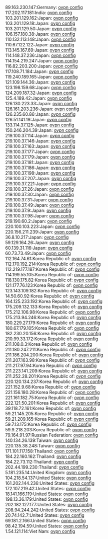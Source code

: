 89.163.230.147:Germany: [ovpn config](vpn/89_163_230_147.ovpn)  
117.202.117.181:India: [ovpn config](vpn/117_202_117_181.ovpn)  
103.201.129.162:Japan: [ovpn config](vpn/103_201_129_162.ovpn)  
103.201.129.18:Japan: [ovpn config](vpn/103_201_129_18.ovpn)  
103.201.129.50:Japan: [ovpn config](vpn/103_201_129_50.ovpn)  
106.157.180.38:Japan: [ovpn config](vpn/106_157_180_38.ovpn)  
110.132.113.148:Japan: [ovpn config](vpn/110_132_113_148.ovpn)  
110.67.122.122:Japan: [ovpn config](vpn/110_67_122_122.ovpn)  
113.145.167.69:Japan: [ovpn config](vpn/113_145_167_69.ovpn)  
114.148.37.236:Japan: [ovpn config](vpn/114_148_37_236.ovpn)  
114.154.219.247:Japan: [ovpn config](vpn/114_154_219_247.ovpn)  
116.82.203.200:Japan: [ovpn config](vpn/116_82_203_200.ovpn)  
117.108.71.184:Japan: [ovpn config](vpn/117_108_71_184.ovpn)  
119.240.189.165:Japan: [ovpn config](vpn/119_240_189_165.ovpn)  
121.109.144.36:Japan: [ovpn config](vpn/121_109_144_36.ovpn)  
123.198.159.68:Japan: [ovpn config](vpn/123_198_159_68.ovpn)  
124.209.187.32:Japan: [ovpn config](vpn/124_209_187_32.ovpn)  
125.4.189.42:Japan: [ovpn config](vpn/125_4_189_42.ovpn)  
126.130.223.33:Japan: [ovpn config](vpn/126_130_223_33.ovpn)  
126.161.203.236:Japan: [ovpn config](vpn/126_161_203_236.ovpn)  
126.235.60.86:Japan: [ovpn config](vpn/126_235_60_86.ovpn)  
126.51.141.19:Japan: [ovpn config](vpn/126_51_141_19.ovpn)  
133.114.37.125:Japan: [ovpn config](vpn/133_114_37_125.ovpn)  
150.246.204.39:Japan: [ovpn config](vpn/150_246_204_39.ovpn)  
219.100.37.114:Japan: [ovpn config](vpn/219_100_37_114.ovpn)  
219.100.37.146:Japan: [ovpn config](vpn/219_100_37_146.ovpn)  
219.100.37.163:Japan: [ovpn config](vpn/219_100_37_163.ovpn)  
219.100.37.177:Japan: [ovpn config](vpn/219_100_37_177.ovpn)  
219.100.37.179:Japan: [ovpn config](vpn/219_100_37_179.ovpn)  
219.100.37.181:Japan: [ovpn config](vpn/219_100_37_181.ovpn)  
219.100.37.186:Japan: [ovpn config](vpn/219_100_37_186.ovpn)  
219.100.37.198:Japan: [ovpn config](vpn/219_100_37_198.ovpn)  
219.100.37.207:Japan: [ovpn config](vpn/219_100_37_207.ovpn)  
219.100.37.221:Japan: [ovpn config](vpn/219_100_37_221.ovpn)  
219.100.37.26:Japan: [ovpn config](vpn/219_100_37_26.ovpn)  
219.100.37.30:Japan: [ovpn config](vpn/219_100_37_30.ovpn)  
219.100.37.31:Japan: [ovpn config](vpn/219_100_37_31.ovpn)  
219.100.37.49:Japan: [ovpn config](vpn/219_100_37_49.ovpn)  
219.100.37.9:Japan: [ovpn config](vpn/219_100_37_9.ovpn)  
219.100.37.98:Japan: [ovpn config](vpn/219_100_37_98.ovpn)  
219.190.60.2:Japan: [ovpn config](vpn/219_190_60_2.ovpn)  
220.100.103.223:Japan: [ovpn config](vpn/220_100_103_223.ovpn)  
220.156.211.239:Japan: [ovpn config](vpn/220_156_211_239.ovpn)  
36.8.10.217:Japan: [ovpn config](vpn/36_8_10_217.ovpn)  
59.129.164.26:Japan: [ovpn config](vpn/59_129_164_26.ovpn)  
60.139.31.116:Japan: [ovpn config](vpn/60_139_31_116.ovpn)  
60.73.73.49:Japan: [ovpn config](vpn/60_73_73_49.ovpn)  
112.164.74.61:Korea Republic of: [ovpn config](vpn/112_164_74_61.ovpn)  
112.170.192.214:Korea Republic of: [ovpn config](vpn/112_170_192_214.ovpn)  
112.219.177.187:Korea Republic of: [ovpn config](vpn/112_219_177_187.ovpn)  
114.199.55.105:Korea Republic of: [ovpn config](vpn/114_199_55_105.ovpn)  
118.130.175.82:Korea Republic of: [ovpn config](vpn/118_130_175_82.ovpn)  
121.177.76.123:Korea Republic of: [ovpn config](vpn/121_177_76_123.ovpn)  
123.143.109.182:Korea Republic of: [ovpn config](vpn/123_143_109_182.ovpn)  
14.50.60.92:Korea Republic of: [ovpn config](vpn/14_50_60_92.ovpn)  
164.125.233.192:Korea Republic of: [ovpn config](vpn/164_125_233_192.ovpn)  
175.209.132.133:Korea Republic of: [ovpn config](vpn/175_209_132_133.ovpn)  
175.212.106.98:Korea Republic of: [ovpn config](vpn/175_212_106_98.ovpn)  
175.213.94.246:Korea Republic of: [ovpn config](vpn/175_213_94_246.ovpn)  
180.229.27.179:Korea Republic of: [ovpn config](vpn/180_229_27_179.ovpn)  
180.67.179.105:Korea Republic of: [ovpn config](vpn/180_67_179_105.ovpn)  
182.230.20.156:Korea Republic of: [ovpn config](vpn/182_230_20_156.ovpn)  
210.99.33.172:Korea Republic of: [ovpn config](vpn/210_99_33_172.ovpn)  
211.108.0.3:Korea Republic of: [ovpn config](vpn/211_108_0_3.ovpn)  
211.180.247.211:Korea Republic of: [ovpn config](vpn/211_180_247_211.ovpn)  
211.186.204.200:Korea Republic of: [ovpn config](vpn/211_186_204_200.ovpn)  
211.207.163.98:Korea Republic of: [ovpn config](vpn/211_207_163_98.ovpn)  
211.217.97.94:Korea Republic of: [ovpn config](vpn/211_217_97_94.ovpn)  
211.223.141.209:Korea Republic of: [ovpn config](vpn/211_223_141_209.ovpn)  
211.252.28.201:Korea Republic of: [ovpn config](vpn/211_252_28_201.ovpn)  
220.120.134.237:Korea Republic of: [ovpn config](vpn/220_120_134_237.ovpn)  
221.152.9.68:Korea Republic of: [ovpn config](vpn/221_152_9_68.ovpn)  
221.156.180.28:Korea Republic of: [ovpn config](vpn/221_156_180_28.ovpn)  
221.161.182.75:Korea Republic of: [ovpn config](vpn/221_161_182_75.ovpn)  
222.121.50.201:Korea Republic of: [ovpn config](vpn/222_121_50_201.ovpn)  
39.118.72.161:Korea Republic of: [ovpn config](vpn/39_118_72_161.ovpn)  
59.21.145.205:Korea Republic of: [ovpn config](vpn/59_21_145_205.ovpn)  
59.21.209.165:Korea Republic of: [ovpn config](vpn/59_21_209_165.ovpn)  
59.7.13.175:Korea Republic of: [ovpn config](vpn/59_7_13_175.ovpn)  
59.9.218.203:Korea Republic of: [ovpn config](vpn/59_9_218_203.ovpn)  
79.164.91.97:Russian Federation: [ovpn config](vpn/79_164_91_97.ovpn)  
140.134.26.139:Taiwan: [ovpn config](vpn/140_134_26_139.ovpn)  
220.135.38.248:Taiwan: [ovpn config](vpn/220_135_38_248.ovpn)  
171.101.117.158:Thailand: [ovpn config](vpn/171_101_117_158.ovpn)  
184.22.160.162:Thailand: [ovpn config](vpn/184_22_160_162.ovpn)  
184.22.73.112:Thailand: [ovpn config](vpn/184_22_73_112.ovpn)  
202.44.199.230:Thailand: [ovpn config](vpn/202_44_199_230.ovpn)  
5.181.235.14:United Kingdom: [ovpn config](vpn/5_181_235_14.ovpn)  
104.218.54.137:United States: [ovpn config](vpn/104_218_54_137.ovpn)  
161.202.144.236:United States: [ovpn config](vpn/161_202_144_236.ovpn)  
172.107.219.42:United States: [ovpn config](vpn/172_107_219_42.ovpn)  
18.141.166.119:United States: [ovpn config](vpn/18_141_166_119.ovpn)  
198.13.36.179:United States: [ovpn config](vpn/198_13_36_179.ovpn)  
202.182.127.177:United States: [ovpn config](vpn/202_182_127_177.ovpn)  
208.94.244.242:United States: [ovpn config](vpn/208_94_244_242.ovpn)  
20.74.142.7:United States: [ovpn config](vpn/20_74_142_7.ovpn)  
69.181.2.166:United States: [ovpn config](vpn/69_181_2_166.ovpn)  
98.42.194.59:United States: [ovpn config](vpn/98_42_194_59.ovpn)  
1.54.121.114:Viet Nam: [ovpn config](vpn/1_54_121_114.ovpn)  
